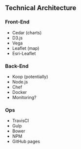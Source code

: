 ## Technical Architecture

### Front-End

- Cedar (charts)
 - D3.js
 - Vega
- Leaflet (map)
 - Esri-Leaflet

### Back-End

- Koop (potentially)
 - Node.js
- Chef
- Docker
- Monitoring?

### Ops

- TravisCI
- Gulp
- Bower
- NPM
- GitHub pages